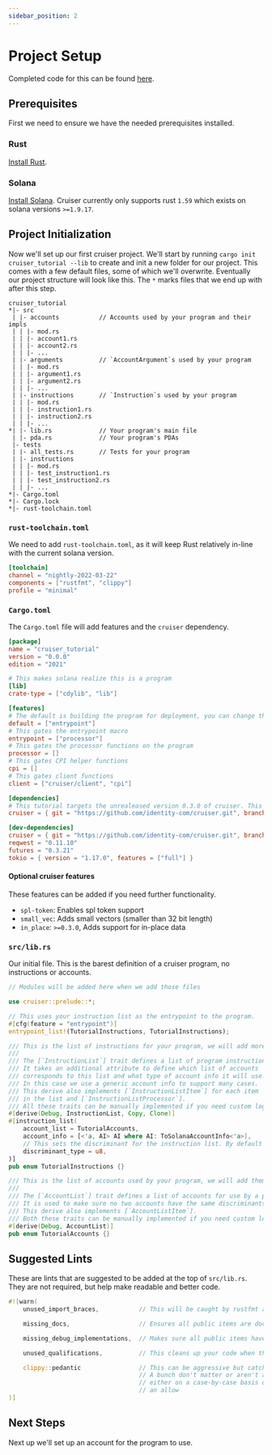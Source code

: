 ```yaml
---
sidebar_position: 2
---
```


# Project Setup

Completed code for this can be found [here](https://github.com/identity-com/cruiser_tutorial).

## Prerequisites

First we need to ensure we have the needed prerequisites installed.

### Rust

[Install Rust](https://www.rust-lang.org/tools/install).

### Solana

[Install Solana](https://docs.solana.com/cli/install-solana-cli-tools). Cruiser currently only supports rust `1.59` which exists on solana versions `>=1.9.17`.

## Project Initialization

Now we'll set up our first cruiser project. We'll start by running `cargo init cruiser_tutorial --lib` to create and init a new folder for our project. 
This comes with a few default files, some of which we'll overwrite. Eventually our project structure will look like this. The `*` marks files that we end up with after this step.

```
cruiser_tutorial
*|- src
 | |- accounts           // Accounts used by your program and their impls
 | | |- mod.rs
 | | |- account1.rs
 | | |- account2.rs
 | | |- ...
 | |- arguments          // `AccountArgument`s used by your program
 | | |- mod.rs
 | | |- argument1.rs
 | | |- argument2.rs
 | | |- ...
 | |- instructions       // `Instruction`s used by your program
 | | |- mod.rs
 | | |- instruction1.rs
 | | |- instruction2.rs
 | | |- ...
*| |- lib.rs             // Your program's main file
 | |- pda.rs             // Your program's PDAs
 |- tests
 | |- all_tests.rs       // Tests for your program
 | |- instructions
 | | |- mod.rs
 | | |- test_instruction1.rs
 | | |- test_instruction2.rs
 | | |- ...
*|- Cargo.toml
*|- Cargo.lock
*|- rust-toolchain.toml
```

### `rust-toolchain.toml`

We need to add `rust-toolchain.toml`, as it will keep Rust relatively in-line with the current solana version.

```toml
[toolchain]
channel = "nightly-2022-03-22"
components = ["rustfmt", "clippy"]
profile = "minimal"
```

### `Cargo.toml`

The `Cargo.toml` file will add features and the `cruiser` dependency.

```toml
[package]
name = "cruiser_tutorial"
version = "0.0.0"
edition = "2021"

# This makes solana realize this is a program
[lib]
crate-type = ["cdylib", "lib"]

[features]
# The default is building the program for deployment, you can change this if you want
default = ["entrypoint"]
# This gates the entrypoint macro
entrypoint = ["processor"]
# This gates the processor functions on the program
processor = []
# This gates CPI helper functions
cpi = []
# This gates client functions
client = ["cruiser/client", "cpi"]

[dependencies]
# This tutorial targets the unrealeased version 0.3.0 of cruiser. This will eventually be released.
cruiser = { git = "https://github.com/identity-com/cruiser.git", branch = "release/0.3.0" }

[dev-dependencies]
cruiser = { git = "https://github.com/identity-com/cruiser.git", branch = "release/0.3.0", features = ["client"] }
reqwest = "0.11.10"
futures = "0.3.21"
tokio = { version = "1.17.0", features = ["full"] }
```

#### Optional cruiser features

These features can be added if you need further functionality.

- `spl-token`: Enables spl token support
- `small_vec`: Adds small vectors (smaller than 32 bit length)
- `in_place`: `>=0.3.0`, Adds support for in-place data

### `src/lib.rs`

Our initial file. This is the barest definition of a cruiser program, no instructions or accounts.

```rust
// Modules will be added here when we add those files

use cruiser::prelude::*;

// This uses your instruction list as the entrypoint to the program. 
#[cfg(feature = "entrypoint")]
entrypoint_list!(TutorialInstructions, TutorialInstructions);

/// This is the list of instructions for your program, we will add more later.
/// 
/// The [`InstructionList`] trait defines a list of program instructions. 
/// It takes an additional attribute to define which list of accounts 
/// corresponds to this list and what type of account info it will use. 
/// In this case we use a generic account info to support many cases. 
/// This derive also implements [`InstructionListItem`] for each item 
/// in the list and [`InstructionListProcessor`]. 
/// All these traits can be manually implemented if you need custom logic.
#[derive(Debug, InstructionList, Copy, Clone)] 
#[instruction_list(
    account_list = TutorialAccounts,
    account_info = [<'a, AI> AI where AI: ToSolanaAccountInfo<'a>],
    // This sets the discriminant for the instruction list. By default it is `u64`.
    discriminant_type = u8,
)]
pub enum TutorialInstructions {}

/// This is the list of accounts used by your program, we will add them later.
///
/// The [`AccountList`] trait defines a list of accounts for use by a program. 
/// It is used to make sure no two accounts have the same discriminants.
/// This derive also implements [`AccountListItem`]. 
/// Both these traits can be manually implemented if you need custom logic.
#[derive(Debug, AccountList)]
pub enum TutorialAccounts {}
```

## Suggested Lints

These are lints that are suggested to be added at the top of `src/lib.rs`. They are not required, but help make readable and better code.

```rust
#![warn(
    unused_import_braces,           // This will be caught by rustfmt as well

    missing_docs,                   // Ensures all public items are documented

    missing_debug_implementations,  // Makes sure all public items have a debug implementation

    unused_qualifications,          // This cleans up your code when there are unnecessary qualifiers

    clippy::pedantic                // This can be aggressive but catches a lot of common mistakes. 
                                    // A bunch don't matter or aren't applicable so can be disabled 
                                    // either on a case-by-case basis or by disabling the lint with 
                                    // an allow
)]
```

## Next Steps

Next up we'll set up an account for the program to use.
